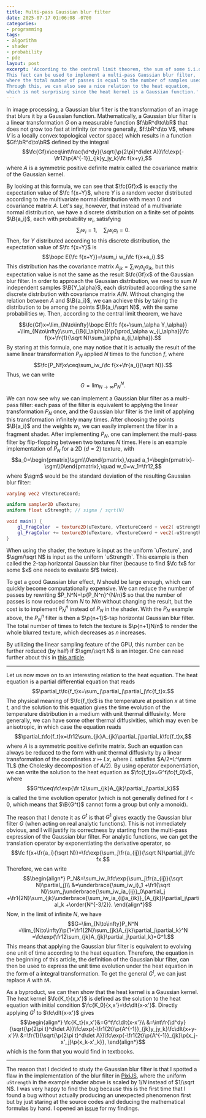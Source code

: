 ```yaml
---
title: Multi-pass Gaussian blur filter
date: 2025-07-17 01:06:08 -0700
categories:
- programming
tags:
- algorithm
- shader
- probability
- pde
layout: post
excerpt: 'According to the central limit theorem, the sum of some i.i.d. samples is normally distributed in the limit of large sample size.
This fact can be used to implement a multi-pass Gaussian blur filter,
where the total number of passes is equal to the number of samples used in the averaging.
Through this, we can also see a nice relation to the heat equation,
which is not surprising since the heat kernel is a Gaussian function.'
---
```


In image processing, a Gaussian blur filter is the transformation of an image that blurs it by a Gaussian function.
Mathematically, a Gaussian blur filter is a linear transformation $G$ on a measurable function
$f:\bR^d\to\bR$ that does not grow too fast at infinity
(or more generally, $f:\bR^d\to V$, where $V$ is a locally convex topological vector space)
which results in a function $Gf:\bR^d\to\bR$ defined by the integral
$$\fc{Gf}x\ceq\int\frac{\d^dy}{\sqrt{\p{2\pi}^d\det A}}\fc\exp{-\fr12\p{A^{-1}}_{jk}y_jy_k}\fc f{x+y},$$
where $A$ is a symmetric positive definite matrix called the covariance matrix of the Gaussian kernel.

By looking at this formula,
we can see that $\fc{Gf}x$ is exactly the expectation value of $\fc f{x+Y}$,
where $Y$ is a random vector distributed according to the multivariate normal distribution
with mean $0$ and covariance matrix $A$.
Let's say, however, that instead of a multivariate normal distribution,
we have a discrete distribution on a finite set of points $\B{a_i}$, each with probability $w_i$,
satisfying
$$\sum_i w_i=1,\quad\sum_i w_ia_i=0.$$
Then, for $Y$ distributed according to this discrete distribution,
the expectation value of $\fc f{x+Y}$ is
$$\bopc E{\fc f{x+Y}}=\sum_i w_i\fc f{x+a_i}.$$
This distribution has the covariance matrix $A_{jk}=\sum_i w_ia_{ij}a_{ik}$,
but this expectation value is not the same as the result $\fc{Gf}x$ of the Gaussian blur filter.
In order to approach the Gaussian distribution,
we need to sum $N$ independent samples $\B{Y_\alpha}$,
each distributed according the same discrete distribution with covariance matrix $A/N$.
Without changing the relation between $A$ and $\B{a_i}$,
we can achieve this by taking the distribution to be among the points $\B{a_i/\sqrt N}$,
with the same probabilities $w_i$.
Then, according to the central limit theorem, we have
$$\fc{Gf}x=\lim_{N\to\infty}\bopc E{\fc f{x+\sum_\alpha Y_\alpha}}
=\lim_{N\to\infty}\sum_{\B{i_\alpha}}\p{\prod_\alpha w_{i_\alpha}}\fc f{x+\fr{1}{\sqrt N}\sum_\alpha a_{i_\alpha}}.$$
By staring at this formula,
one may notice that it is actually the result of the same linear transformation $P_N$
applied $N$ times to the function $f$, where
$$\fc{P_Nf}x\ceq\sum_iw_i\fc f{x+\fr{a_i}{\sqrt N}}.$$
Thus, we can write
$$G=\lim_{N\to\infty}P_N^N.$$

We can now see why we can implement a Gaussian blur filter as a multi-pass filter:
each pass of the filter is equivalent to applying the linear transformation $P_N$ once,
and the Gaussian blur filter is the limit of applying this transformation infinitely many times.
After choosing the points $\B{a_i}$ and the weights $w_i$,
we can easily implement the filter in a fragment shader.
After implementing $P_N$,
one can implement the multi-pass filter
by flip-flopping between two textures $N$ times.
Here is an example implementation of $P_N$ for a 2D ($d=2$) texture,
with
$$a_0=\begin{pmatrix}\sgm\\0\end{pmatrix},\quad
a_1=\begin{pmatrix}-\sgm\\0\end{pmatrix},\quad
w_0=w_1=\fr12,$$
where $\sgm$ would be the standard deviation of the resulting Gaussian blur filter:

```glsl
varying vec2 vTextureCoord;

uniform sampler2D uTexture;
uniform float uStrength; // sigma / sqrt(N)

void main() {
	gl_FragColor  = texture2D(uTexture, vTextureCoord + vec2( uStrength, 0.0)) * 0.5;
	gl_FragColor += texture2D(uTexture, vTextureCoord + vec2(-uStrength, 0.0)) * 0.5;
}
```

<p class="no-indent">
When using the shader, the texture is input as the uniform `uTexture`,
and $\sgm/\sqrt N$ is input as the uniform `uStrength`.
This example is then called the 2-tap horizontal Gaussian blur filter
(because to find $\fc fx$ for some $x$ one needs to evaluate $f$ twice).
</p>

To get a good Gaussian blur effect,
$N$ should be large enough, which can quickly become computationally expensive.
We can reduce the number of passes by rewriting $P_N^N=\p{P_N^n}^{N/n}$
so that the number of passes is now reduced from $N$ to $N/n$ without changing the result,
but the cost is to implement $P_N^n$ instead of $P_N$ in the shader.
With the $P_N$ example above, the $P_N^n$ filter is then a $\p{n+1}$-tap horizontal Gaussian blur filter.
The total number of times to fetch the texture is $\p{n+1}N/n$ to render the whole blurred texture,
which decreases as $n$ increases.

By utilizing the linear sampling feature of the GPU,
this number can be further reduced (by half) if $\sgm/\sqrt N$ is an integer.
One can read further about this in
[this article](https://www.rastergrid.com/blog/2010/09/efficient-gaussian-blur-with-linear-sampling/).

---

Let us now move on to an interesting relation to the heat equation.
The heat equation is a partial differential equation that reads
$$\partial_t\fc{f_t}x=\sum_j\partial_j\partial_j\fc{f_t}x.$$
The physical meaning of $\fc{f_t}x$ is the temperature at position $x$ at time $t$,
and the solution to this equation gives the time evolution
of the temperature distribution in a medium with unit thermal diffusivity.
More generally, we can have some other thermal diffusivities, which may even be anisotropic,
in which case the equation reads
$$\partial_t\fc{f_t}x=\fr12\sum_{jk}A_{jk}\partial_j\partial_k\fc{f_t}x,$$
where $A$ is a symmetric positive definite matrix.
Such an equation can always be reduced to the form with unit thermal diffusivity
by a linear transformation of the coordinates $x\mapsto Lx$,
where $L$ satisfies $A/2=L^\mrm TL$ (the Cholesky decomposition of $A/2$).
By using operator exponentiation, we can write the solution to the heat equation as $\fc{f_t}x=G^t\fc{f_0}x$, where
$$G^t\ceq\fc\exp{\fr t2\sum_{jk}A_{jk}\partial_j\partial_k}$$
is called the time evolution operator
(which is not generally defined for $t<0$,
which means that $\B{G^t}$ cannot form a group but only a monoid).

The reason that I denote it as $G^t$ is that $G^1$ gives exactly the Gaussian blur filter $G$
(when acting on real analytic functions).
This is not immediately obvious, and I will justify its correctness
by starting from the multi-pass expression of the Gaussian blur filter.
For analytic functions, we can get the translation operator by exponentiating the derivative operator, so
$$\fc f{x+\fr{a_i}{\sqrt N}}=\fc\exp{\sum_j\fr{a_{ij}}{\sqrt N}\partial_j}\fc fx.$$
Therefore, we can write
$$\begin{align*}
P_N&=\sum_iw_i\fc\exp{\sum_j\fr{a_{ij}}{\sqrt N}\partial_j}\\
&=\underbrace{\sum_iw_i}_1
+\fr1{\sqrt N}\sum_j\underbrace{\sum_iw_ia_{ij}}_0\partial_j
+\fr1{2N}\sum_{jk}\underbrace{\sum_iw_ia_{ij}a_{ik}}_{A_{jk}}\partial_j\partial_k
+\order{N^{-3/2}}.
\end{align*}$$
Now, in the limit of infinite $N$, we have
$$G=\lim_{N\to\infty}P_N^N
=\lim_{N\to\infty}\p{1+\fr1{2N}\sum_{jk}A_{jk}\partial_j\partial_k}^N
=\fc\exp{\fr12\sum_{jk}A_{jk}\partial_j\partial_k}=G^1.$$
This means that applying the Gaussian blur filter is equivalent to evolving one unit of time according to the heat equation.
Therefore, the equation in the beginning of this article,
the definition of the Gaussian blur filter,
can then be used to express the unit time evolution under the heat equation
in the form of a integral transformation.
To get the general $G^t$, we can just replace $A$ with $tA$.

As a byproduct, we can then show that the heat kernel is a Gaussian kernel.
The heat kernel $\fc{K_t}{x,x'}$ is defined as the solution to the heat equation
with initial condition $\fc{K_0}{x,x'}=\fc\dlt{x-x'}$.
Directly applying $G^t$ to $\fc\dlt{x-x'}$ gives
$$\begin{align*}
\fc{K_t}{x,x'}&=G^t\fc\dlt{x-x'}\\
&=\int\fr{\d^dy}{\sqrt{\p{2\pi t}^d\det A}}\fc\exp{-\fr1{2t}\p{A^{-1}}_{jk}y_jy_k}\fc\dlt{x+y-x'}\\
&=\fr{1}{\sqrt{\p{2\pi t}^d\det A}}\fc\exp{-\fr1{2t}\p{A^{-1}}_{jk}\p{x_j-x'_j}\p{x_k-x'_k}},
\end{align*}$$
which is the form that you would find in textbooks.

---

The reason that I decided to study the Gaussian blur filter
is that I spotted a flaw in the implementation of the blur filter in
[PixiJS](https://pixijs.com),
where the uniform `uStrength` in the example shader above
is scaled by $1/N$ instead of $1/\sqrt N$.
I was very happy to find the bug because this is the first time
that I found a bug without actually producing an unexpected phenomenon first
but by just staring at the source codes
and deducing the mathematical formulas by hand.
I opened an [issue](https://github.com/pixijs/pixijs/issues/11554) for my findings.
